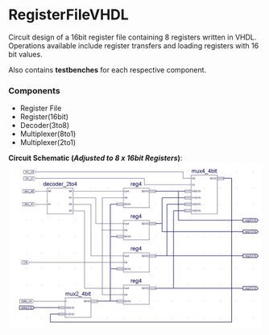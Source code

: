 # RegisterFileVHDL
Circuit design of a 16bit register file containing 8 registers written in VHDL. Operations available include register transfers and loading registers with 16 bit values.

Also contains **testbenches** for each respective component.

### Components 
* Register File
* Register(16bit)
* Decoder(3to8)
* Multiplexer(8to1)
* Multiplexer(2to1)

**Circuit Schematic (_Adjusted to 8 x 16bit Registers_)**: 
<br/>![alt text][circuit]

[circuit]: https://github.com/dooleyb1/RegisterFileVHDL/blob/master/circuit.png "4 Registers Version of Circuit"
